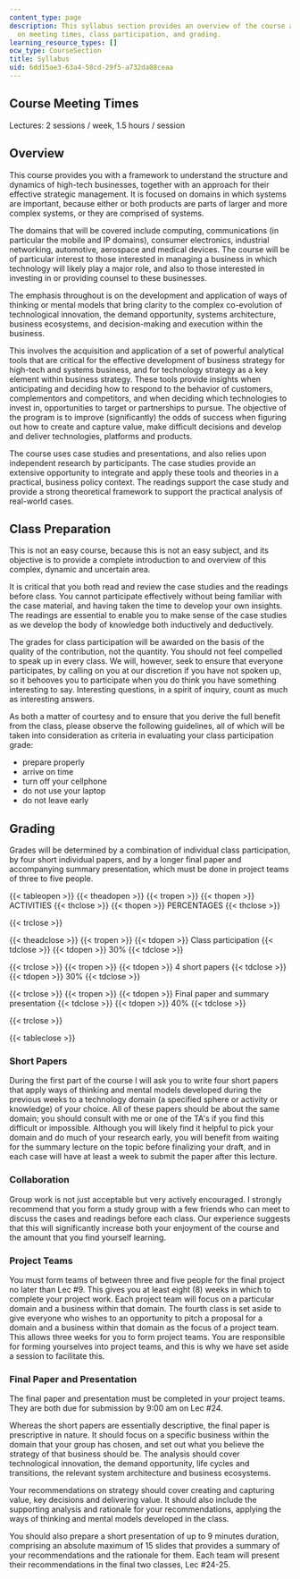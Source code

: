```yaml
---
content_type: page
description: This syllabus section provides an overview of the course and information
  on meeting times, class participation, and grading.
learning_resource_types: []
ocw_type: CourseSection
title: Syllabus
uid: 6dd15ae3-63a4-58cd-29f5-a732da08ceaa
---
```


Course Meeting Times
--------------------

Lectures: 2 sessions / week, 1.5 hours / session

Overview
--------

This course provides you with a framework to understand the structure and dynamics of high-tech businesses, together with an approach for their effective strategic management. It is focused on domains in which systems are important, because either or both products are parts of larger and more complex systems, or they are comprised of systems.

The domains that will be covered include computing, communications (in particular the mobile and IP domains), consumer electronics, industrial networking, automotive, aerospace and medical devices. The course will be of particular interest to those interested in managing a business in which technology will likely play a major role, and also to those interested in investing in or providing counsel to these businesses.

The emphasis throughout is on the development and application of ways of thinking or mental models that bring clarity to the complex co-evolution of technological innovation, the demand opportunity, systems architecture, business ecosystems, and decision-making and execution within the business.

This involves the acquisition and application of a set of powerful analytical tools that are critical for the effective development of business strategy for high-tech and systems business, and for technology strategy as a key element within business strategy. These tools provide insights when anticipating and deciding how to respond to the behavior of customers, complementors and competitors, and when deciding which technologies to invest in, opportunities to target or partnerships to pursue. The objective of the program is to improve (significantly) the odds of success when figuring out how to create and capture value, make difficult decisions and develop and deliver technologies, platforms and products.

The course uses case studies and presentations, and also relies upon independent research by participants. The case studies provide an extensive opportunity to integrate and apply these tools and theories in a practical, business policy context. The readings support the case study and provide a strong theoretical framework to support the practical analysis of real-world cases.

Class Preparation
-----------------

This is not an easy course, because this is not an easy subject, and its objective is to provide a complete introduction to and overview of this complex, dynamic and uncertain area.

It is critical that you both read and review the case studies and the readings before class. You cannot participate effectively without being familiar with the case material, and having taken the time to develop your own insights. The readings are essential to enable you to make sense of the case studies as we develop the body of knowledge both inductively and deductively.

The grades for class participation will be awarded on the basis of the quality of the contribution, not the quantity. You should not feel compelled to speak up in every class. We will, however, seek to ensure that everyone participates, by calling on you at our discretion if you have not spoken up, so it behooves you to participate when you do think you have something interesting to say. Interesting questions, in a spirit of inquiry, count as much as interesting answers.

As both a matter of courtesy and to ensure that you derive the full benefit from the class, please observe the following guidelines, all of which will be taken into consideration as criteria in evaluating your class participation grade:

*   prepare properly
*   arrive on time
*   turn off your cellphone
*   do not use your laptop
*   do not leave early

Grading
-------

Grades will be determined by a combination of individual class participation, by four short individual papers, and by a longer final paper and accompanying summary presentation, which must be done in project teams of three to five people.

{{< tableopen >}}
{{< theadopen >}}
{{< tropen >}}
{{< thopen >}}
ACTIVITIES
{{< thclose >}}
{{< thopen >}}
PERCENTAGES
{{< thclose >}}

{{< trclose >}}

{{< theadclose >}}
{{< tropen >}}
{{< tdopen >}}
Class participation
{{< tdclose >}}
{{< tdopen >}}
30%
{{< tdclose >}}

{{< trclose >}}
{{< tropen >}}
{{< tdopen >}}
4 short papers
{{< tdclose >}}
{{< tdopen >}}
30%
{{< tdclose >}}

{{< trclose >}}
{{< tropen >}}
{{< tdopen >}}
Final paper and summary presentation
{{< tdclose >}}
{{< tdopen >}}
40%
{{< tdclose >}}

{{< trclose >}}

{{< tableclose >}}

### Short Papers

During the first part of the course I will ask you to write four short papers that apply ways of thinking and mental models developed during the previous weeks to a technology domain (a specified sphere or activity or knowledge) of your choice. All of these papers should be about the same domain; you should consult with me or one of the TA's if you find this difficult or impossible. Although you will likely find it helpful to pick your domain and do much of your research early, you will benefit from waiting for the summary lecture on the topic before finalizing your draft, and in each case will have at least a week to submit the paper after this lecture.

### Collaboration

Group work is not just acceptable but very actively encouraged. I strongly recommend that you form a study group with a few friends who can meet to discuss the cases and readings before each class. Our experience suggests that this will significantly increase both your enjoyment of the course and the amount that you find yourself learning.

### Project Teams

You must form teams of between three and five people for the final project no later than Lec #9. This gives you at least eight (8) weeks in which to complete your project work. Each project team will focus on a particular domain and a business within that domain. The fourth class is set aside to give everyone who wishes to an opportunity to pitch a proposal for a domain and a business within that domain as the focus of a project team. This allows three weeks for you to form project teams. You are responsible for forming yourselves into project teams, and this is why we have set aside a session to facilitate this.

### Final Paper and Presentation

The final paper and presentation must be completed in your project teams. They are both due for submission by 9:00 am on Lec #24.

Whereas the short papers are essentially descriptive, the final paper is prescriptive in nature. It should focus on a specific business within the domain that your group has chosen, and set out what you believe the strategy of that business should be. The analysis should cover technological innovation, the demand opportunity, life cycles and transitions, the relevant system architecture and business ecosystems.

Your recommendations on strategy should cover creating and capturing value, key decisions and delivering value. It should also include the supporting analysis and rationale for your recommendations, applying the ways of thinking and mental models developed in the class.

You should also prepare a short presentation of up to 9 minutes duration, comprising an absolute maximum of 15 slides that provides a summary of your recommendations and the rationale for them. Each team will present their recommendations in the final two classes, Lec #24-25.